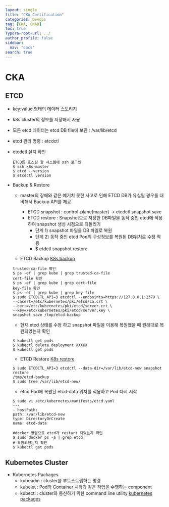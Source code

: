 ```yaml
---
layout: single
title: "CKA Certification"
categories: Devops
tag: [CKA, CKAD]
toc: true
Typora-root-url: ../
author_profile: false
sidebar:
  nav: "docs"
search: true
---
```


# CKA
## ETCD
  - key:value 형태의 데이터 스토리지
  - k8s cluster의 정보를 저장해서 사용
  - 모든 etcd 데이터는 etcd DB file에 보관 : /var/lib/etcd
  - etcd 관리 명령 : etcdctl
  - etcdctl 설치 확인
    ```
    ETCD를 호스팅 할 시스템에 ssh 로그인
    $ ssh k8s-master
    $ etcd --version
    $ etcdctl version
    ```

  - Backup & Restore
    - master의 장애와 같은 예기치 못한 사고로 인해 ETCD DB가 유실될 경우를 대비해서 Backup API를 제공
      - ETCD snapshot : control-plane(master) -> etcdctl snapshot save <snapshot filename>
      - ETCD restore : Snapshot으로 저장한 DB파일을 동작 중인 etcd에 적용하여 snapshot 생성 시점으로 되돌리기
        - 단계 1) snapshot 파일을 DB 파일로 복원
        - 단계 2) 동작 중인 etcd Pod의 구성정보를 복원된 DB위치로 수정 적용
        - $ etdctl snapshot restore <snapshot filename>
    
    - ETCD Backup
    [K8s backup](https://kubernetes.io/docs/tasks/administer-cluster/configure-upgrade-etcd/#backing-up-an-etcd-cluster)
    ```
    trusted-ca-file 확인
    $ ps -ef | grep kube | grep trusted-ca-file
    cert-file 확인
    $ ps -ef | grep kube | grep cert-file
    key-file 확인
    $ ps –ef | grep kube | grep key-file
    $ sudo ETCDCTL_API=3 etcdctl --endpoints=https://127.0.0.1:2379 \
    --cacert=/etc/kubernetes/pki/etcd/ca.crt \
    --cert=/etc/kubernetes/pki/etcd/server.crt \
    --key=/etc/kubernetes/pki/etcd/server.key \
    snapshot save /tmp/etcd-backup
    ```
    - 현재 etcd 상태를 수정 하고 snapshot 파일을 이용해 복원했을 때 원래대로 복원되었는지 확인
    ```
    $ kubectl get pods
    $ kubectl delete deployment XXXXX
    $ kubectl get pods
    ```
    - ETCD Restore
    [K8s restore](https://kubernetes.io/docs/tasks/administer-cluster/configure-upgrade-etcd/#restoring-an-etcd-cluster)
    ```
    $ sudo ETCDCTL_API=3 etcdctl --data-dir=/var/lib/etcd-new snapshot restore
    /tmp/etcd-backup
    $ sudo tree /var/lib/etcd-new/
    ```

    - etcd Pod에 복원된 etcd-data 위치를 적용하고 Pod 다시 시작
    
    ```
    $ sudo vi /etc/kubernetes/manifests/etcd.yaml
    ---
    - hostPath:
    path: /var/lib/etcd-new
    type: DirectoryOrCreate
    name: etcd-data

    #docker 명령으로 etcd가 restart 되었는지 확인
    $ sudo docker ps -a | grep etcd
    # 복원되었는지 확인
    $ kubectl get pods
    ```

## Kubernetes Cluster
- Kubernetes Packages
  - kubeadm : cluster를 부트스트랩하는 명령
  - kubelet : Pod와 Container 시작과 같은 작업을 수행하는 component
  - kubectl : cluster와 통신하기 위한 command line utility
    [kubernetes packages](https://kubernetes.io/images/docs/kubernetes-cluster-architecture.svg)